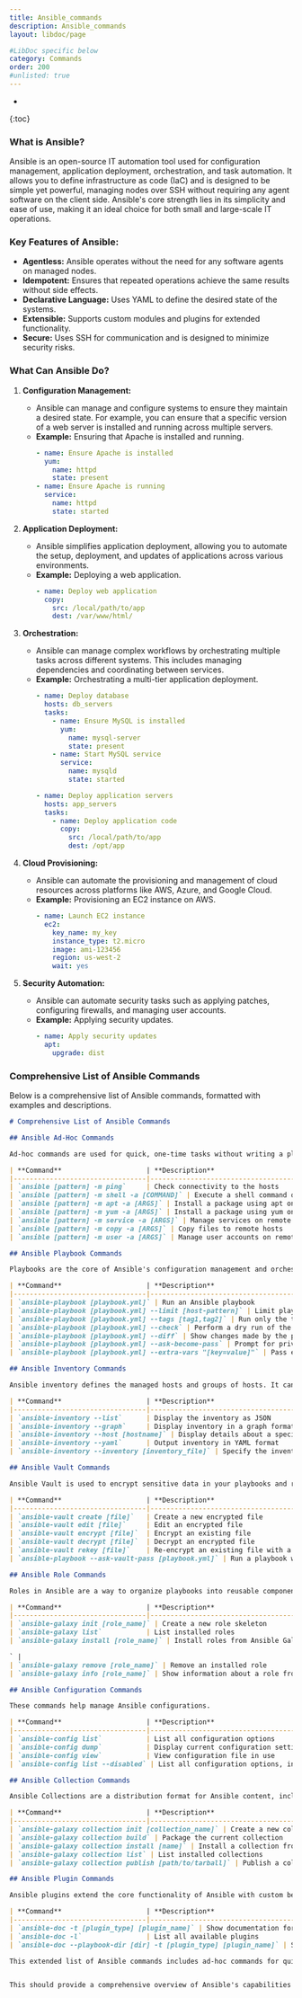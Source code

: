 ```yaml
---
title: Ansible_commands
description: Ansible_commands
layout: libdoc/page

#LibDoc specific below
category: Commands
order: 200
#unlisted: true
---
```

* 
{:toc}

### What is Ansible?

Ansible is an open-source IT automation tool used for configuration management, application deployment, orchestration, and task automation. It allows you to define infrastructure as code (IaC) and is designed to be simple yet powerful, managing nodes over SSH without requiring any agent software on the client side. Ansible's core strength lies in its simplicity and ease of use, making it an ideal choice for both small and large-scale IT operations.

### Key Features of Ansible:

- **Agentless:** Ansible operates without the need for any software agents on managed nodes.
- **Idempotent:** Ensures that repeated operations achieve the same results without side effects.
- **Declarative Language:** Uses YAML to define the desired state of the systems.
- **Extensible:** Supports custom modules and plugins for extended functionality.
- **Secure:** Uses SSH for communication and is designed to minimize security risks.

### What Can Ansible Do?

1. **Configuration Management:**
   - Ansible can manage and configure systems to ensure they maintain a desired state. For example, you can ensure that a specific version of a web server is installed and running across multiple servers.
   - **Example:** Ensuring that Apache is installed and running.
     ```yaml
     - name: Ensure Apache is installed
       yum:
         name: httpd
         state: present
     - name: Ensure Apache is running
       service:
         name: httpd
         state: started
     ```

2. **Application Deployment:**
   - Ansible simplifies application deployment, allowing you to automate the setup, deployment, and updates of applications across various environments.
   - **Example:** Deploying a web application.
     ```yaml
     - name: Deploy web application
       copy:
         src: /local/path/to/app
         dest: /var/www/html/
     ```

3. **Orchestration:**
   - Ansible can manage complex workflows by orchestrating multiple tasks across different systems. This includes managing dependencies and coordinating between services.
   - **Example:** Orchestrating a multi-tier application deployment.
     ```yaml
     - name: Deploy database
       hosts: db_servers
       tasks:
         - name: Ensure MySQL is installed
           yum:
             name: mysql-server
             state: present
         - name: Start MySQL service
           service:
             name: mysqld
             state: started

     - name: Deploy application servers
       hosts: app_servers
       tasks:
         - name: Deploy application code
           copy:
             src: /local/path/to/app
             dest: /opt/app
     ```

4. **Cloud Provisioning:**
   - Ansible can automate the provisioning and management of cloud resources across platforms like AWS, Azure, and Google Cloud.
   - **Example:** Provisioning an EC2 instance on AWS.
     ```yaml
     - name: Launch EC2 instance
       ec2:
         key_name: my_key
         instance_type: t2.micro
         image: ami-123456
         region: us-west-2
         wait: yes
     ```

5. **Security Automation:**
   - Ansible can automate security tasks such as applying patches, configuring firewalls, and managing user accounts.
   - **Example:** Applying security updates.
     ```yaml
     - name: Apply security updates
       apt:
         upgrade: dist
     ```

### Comprehensive List of Ansible Commands

Below is a comprehensive list of Ansible commands, formatted with examples and descriptions.

```markdown
# Comprehensive List of Ansible Commands

## Ansible Ad-Hoc Commands

Ad-hoc commands are used for quick, one-time tasks without writing a playbook.

| **Command**                     | **Description**                                                   | **Example**                               |
|---------------------------------|-------------------------------------------------------------------|-------------------------------------------|
| `ansible [pattern] -m ping`     | Check connectivity to the hosts                                   | `ansible all -m ping`                     |
| `ansible [pattern] -m shell -a [COMMAND]` | Execute a shell command on remote hosts                | `ansible all -m shell -a "uptime"`        |
| `ansible [pattern] -m apt -a [ARGS]` | Install a package using apt on Debian-based systems         | `ansible webservers -m apt -a "name=nginx state=present"` |
| `ansible [pattern] -m yum -a [ARGS]` | Install a package using yum on RedHat-based systems         | `ansible webservers -m yum -a "name=httpd state=present"` |
| `ansible [pattern] -m service -a [ARGS]` | Manage services on remote hosts                            | `ansible all -m service -a "name=httpd state=started"`    |
| `ansible [pattern] -m copy -a [ARGS]` | Copy files to remote hosts                                   | `ansible all -m copy -a "src=/etc/hosts dest=/tmp/hosts"` |
| `ansible [pattern] -m user -a [ARGS]` | Manage user accounts on remote hosts                        | `ansible all -m user -a "name=john state=present"`        |

## Ansible Playbook Commands

Playbooks are the core of Ansible's configuration management and orchestration. They are written in YAML and define tasks to be executed on managed hosts.

| **Command**                     | **Description**                                                   | **Example**                               |
|---------------------------------|-------------------------------------------------------------------|-------------------------------------------|
| `ansible-playbook [playbook.yml]` | Run an Ansible playbook                                          | `ansible-playbook site.yml`               |
| `ansible-playbook [playbook.yml] --limit [host-pattern]` | Limit playbook execution to specific hosts            | `ansible-playbook site.yml --limit webservers` |
| `ansible-playbook [playbook.yml] --tags [tag1,tag2]` | Run only the tasks with specified tags                  | `ansible-playbook site.yml --tags "setup,deploy"` |
| `ansible-playbook [playbook.yml] --check` | Perform a dry run of the playbook                          | `ansible-playbook site.yml --check`       |
| `ansible-playbook [playbook.yml] --diff` | Show changes made by the playbook                         | `ansible-playbook site.yml --diff`        |
| `ansible-playbook [playbook.yml] --ask-become-pass` | Prompt for privilege escalation password                 | `ansible-playbook site.yml --ask-become-pass` |
| `ansible-playbook [playbook.yml] --extra-vars "[key=value]"` | Pass extra variables to the playbook              | `ansible-playbook site.yml --extra-vars "version=1.23"` |

## Ansible Inventory Commands

Ansible inventory defines the managed hosts and groups of hosts. It can be static (a file) or dynamic (a script or cloud service).

| **Command**                     | **Description**                                                   | **Example**                               |
|---------------------------------|-------------------------------------------------------------------|-------------------------------------------|
| `ansible-inventory --list`      | Display the inventory as JSON                                     | `ansible-inventory --list`                |
| `ansible-inventory --graph`     | Display inventory in a graph format                              | `ansible-inventory --graph`               |
| `ansible-inventory --host [hostname]` | Display details about a specific host                     | `ansible-inventory --host webserver1`     |
| `ansible-inventory --yaml`      | Output inventory in YAML format                                  | `ansible-inventory --yaml`                |
| `ansible-inventory --inventory [inventory_file]` | Specify the inventory file to use                | `ansible-inventory --inventory inventory.ini --list` |

## Ansible Vault Commands

Ansible Vault is used to encrypt sensitive data in your playbooks and roles.

| **Command**                     | **Description**                                                   | **Example**                               |
|---------------------------------|-------------------------------------------------------------------|-------------------------------------------|
| `ansible-vault create [file]`   | Create a new encrypted file                                       | `ansible-vault create secrets.yml`        |
| `ansible-vault edit [file]`     | Edit an encrypted file                                            | `ansible-vault edit secrets.yml`          |
| `ansible-vault encrypt [file]`  | Encrypt an existing file                                          | `ansible-vault encrypt vars.yml`          |
| `ansible-vault decrypt [file]`  | Decrypt an encrypted file                                         | `ansible-vault decrypt vars.yml`          |
| `ansible-vault rekey [file]`    | Re-encrypt an existing file with a new password                   | `ansible-vault rekey secrets.yml`         |
| `ansible-playbook --ask-vault-pass [playbook.yml]` | Run a playbook with encrypted files                     | `ansible-playbook --ask-vault-pass site.yml` |

## Ansible Role Commands

Roles in Ansible are a way to organize playbooks into reusable components.

| **Command**                     | **Description**                                                   | **Example**                               |
|---------------------------------|-------------------------------------------------------------------|-------------------------------------------|
| `ansible-galaxy init [role_name]` | Create a new role skeleton                                       | `ansible-galaxy init myrole`              |
| `ansible-galaxy list`           | List installed roles                                             | `ansible-galaxy list`                     |
| `ansible-galaxy install [role_name]` | Install roles from Ansible Galaxy or a tarball               | `ansible-galaxy install geerlingguy.nginx

` |
| `ansible-galaxy remove [role_name]` | Remove an installed role                                    | `ansible-galaxy remove myrole`            |
| `ansible-galaxy info [role_name]` | Show information about a role from Ansible Galaxy              | `ansible-galaxy info geerlingguy.nginx`   |

## Ansible Configuration Commands

These commands help manage Ansible configurations.

| **Command**                     | **Description**                                                   | **Example**                               |
|---------------------------------|-------------------------------------------------------------------|-------------------------------------------|
| `ansible-config list`           | List all configuration options                                    | `ansible-config list`                     |
| `ansible-config dump`           | Display current configuration settings                           | `ansible-config dump`                     |
| `ansible-config view`           | View configuration file in use                                   | `ansible-config view`                     |
| `ansible-config list --disabled` | List all configuration options, including disabled options       | `ansible-config list --disabled`          |

## Ansible Collection Commands

Ansible Collections are a distribution format for Ansible content, including roles, modules, and plugins.

| **Command**                     | **Description**                                                   | **Example**                               |
|---------------------------------|-------------------------------------------------------------------|-------------------------------------------|
| `ansible-galaxy collection init [collection_name]` | Create a new collection skeleton                       | `ansible-galaxy collection init mycollection` |
| `ansible-galaxy collection build` | Package the current collection                                | `ansible-galaxy collection build`         |
| `ansible-galaxy collection install [name]` | Install a collection from Ansible Galaxy                 | `ansible-galaxy collection install ansible.builtin` |
| `ansible-galaxy collection list` | List installed collections                                      | `ansible-galaxy collection list`          |
| `ansible-galaxy collection publish [path/to/tarball]` | Publish a collection to Ansible Galaxy                  | `ansible-galaxy collection publish mycollection.tar.gz` |

## Ansible Plugin Commands

Ansible plugins extend the core functionality of Ansible with custom behavior.

| **Command**                     | **Description**                                                   | **Example**                               |
|---------------------------------|-------------------------------------------------------------------|-------------------------------------------|
| `ansible-doc -t [plugin_type] [plugin_name]` | Show documentation for a plugin                           | `ansible-doc -t callback profile_tasks`   |
| `ansible-doc -l`                | List all available plugins                                       | `ansible-doc -l`                          |
| `ansible-doc --playbook-dir [dir] -t [plugin_type] [plugin_name]` | Show plugin documentation within a playbook directory   | `ansible-doc --playbook-dir ./playbooks -t connection ssh` |

This extended list of Ansible commands includes ad-hoc commands for quick operations, playbook commands for structured tasks, inventory management, Vault for encryption, roles and collections for modularity, and various configuration and plugin commands. Each command is paired with a description and an example to illustrate its usage.


This should provide a comprehensive overview of Ansible's capabilities and a detailed command list to help you manage and automate your infrastructure effectively.
